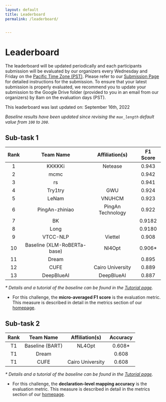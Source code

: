 ```yaml
---
layout: default
title: Leaderboard
permalink: /leaderboard/


---
```


# Leaderboard

The leaderboard will be updated periodically and each participants submission will be evaluated by our organizers every Wednesday and Friday on the [Pacific Time Zone (PST)](https://time.is/PT). Please refer to <!-- the template in the starter kit and --> our [Submission Page](https://nl4opt.github.io/submissions/) for detailed instructions for the submission. To ensure that your latest submission is properly evaluated, we recommend you to update your submission to the Google Drive folder (provided to you in an email from our organizers) by 8am on the evaluation days (PST). 

This leaderboard was last updated on: September 16th, 2022

*Baseline results have been updated since revising the `max_length` default value from `100` to `200`*.

## Sub-task 1

| Rank | Team Name                   | Affiliation(s)   | F1 Score |
|:----:|:---------------------------:|:----------------:|:--------:|
| 1    | KKKKKi                      | Netease          | 0.943    |
| 2    | mcmc                        |                  | 0.942    |
| 3    | rs                          |                  | 0.941    |
| 4    | Try1try                     | GWU              | 0.924    |
| 5    | LeNam                       | VNUHCM           | 0.923    |
| 6    | PingAn-zhiniao              | PingAn Technology| 0.922    |
| 7    | BK                          |                  | 0.9182   |
| 8    | Long                        |                  | 0.9180   |
| 9    | VTCC-NLP                    | Viettel          | 0.908    |
| 10   | Baseline (XLM-RoBERTa-base) | Nl4Opt           | 0.906*   |
| 11   | Dream                       |                  | 0.895    |
| 12   | CUFE                        | Cairo University | 0.889    |
| 13   | DeepBlueAI                  | DeepBlueAI       | 0.887    |


*\* Details and a tutorial of the baseline can be found in the [Tutorial page](https://nl4opt.github.io/tutorial/).*

* For this challenge, the **micro-averaged F1 score** is the evaluation metric. This measure is described in detail in the metrics section of our [homepage](https://nl4opt.github.io/). 

## Sub-task 2

| Rank | Team Name       | Affiliation(s) | Accuracy |
|:----:|:---------------:|:--------------:|:--------:|
| T1   | Baseline (BART) | NL4Opt         | 0.608*   |
| T1   | Dream           |                | 0.608    |
| T1   | CUFE            |Cairo University| 0.608    |

*\* Details and a tutorial of the baseline can be found in the [Tutorial page](https://nl4opt.github.io/tutorial/).*

* For this challenge, the **declaration-level mapping accuracy** is the evaluation metric. This measure is described in detail in the metrics section of our [homepage](https://nl4opt.github.io/).
